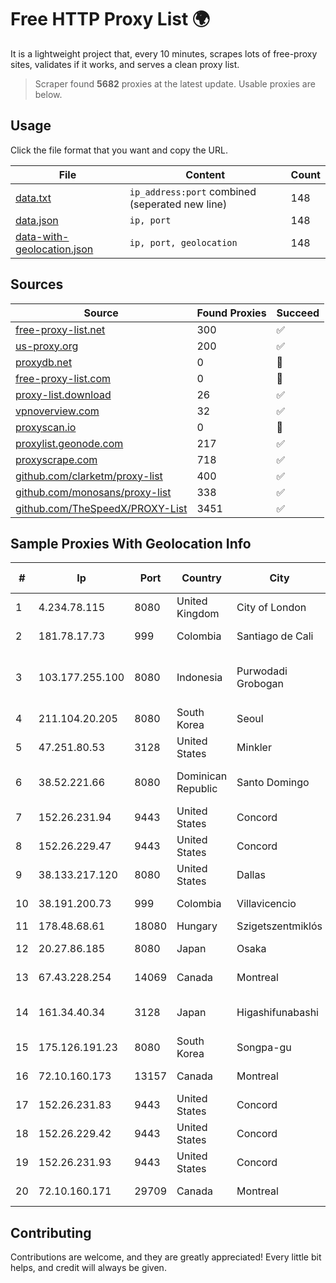 
# Free HTTP Proxy List 🌍

It is a lightweight project that, every 10 minutes, scrapes lots of free-proxy sites, validates if it works, and serves a clean proxy list.


> Scraper found **5682** proxies at the latest update. Usable proxies are below.

## Usage

Click the file format that you want and copy the URL.


|File|Content|Count|
|----|-------|-----|
|[data.txt](https://raw.githubusercontent.com/themiralay/Proxy-List-World/master/data.txt)|`ip_address:port` combined (seperated new line)|148|
|[data.json](https://raw.githubusercontent.com/themiralay/Proxy-List-World/master/data.json)|`ip, port`|148|
|[data-with-geolocation.json](https://raw.githubusercontent.com/themiralay/Proxy-List-World/master/data-with-geolocation.json)|`ip, port, geolocation`|148|

## Sources

|Source|Found Proxies|Succeed|
|------|-------------|-------|
|[free-proxy-list.net](https://free-proxy-list.net)|300|✅|
|[us-proxy.org](https://www.us-proxy.org)|200|✅|
|[proxydb.net](http://proxydb.net)|0|🚫|
|[free-proxy-list.com](https://free-proxy-list.com/?page=&port=&type%5B%5D=http&type%5B%5D=https&up_time=0&search=Search)|0|🚫|
|[proxy-list.download](https://www.proxy-list.download/HTTP)|26|✅|
|[vpnoverview.com](https://vpnoverview.com/privacy/anonymous-browsing/free-proxy-servers)|32|✅|
|[proxyscan.io](https://www.proxyscan.io)|0|🚫|
|[proxylist.geonode.com](https://proxylist.geonode.com/api/proxy-list?limit=300&page=1&sort_by=lastChecked&sort_type=desc&protocols=http,https)|217|✅|
|[proxyscrape.com](https://api.proxyscrape.com/v2/?request=displayproxies&protocol=http&timeout=10000&country=all&ssl=all&anonymity=all)|718|✅|
|[github.com/clarketm/proxy-list](https://raw.githubusercontent.com/clarketm/proxy-list/master/proxy-list-raw.txt)|400|✅|
|[github.com/monosans/proxy-list](https://raw.githubusercontent.com/monosans/proxy-list/main/proxies/http.txt)|338|✅|
|[github.com/TheSpeedX/PROXY-List](https://raw.githubusercontent.com/TheSpeedX/PROXY-List/master/http.txt)|3451|✅|


## Sample Proxies With Geolocation Info

|#|Ip|Port|Country|City|Internet Service Provider|
|-|--|----|-------|----|-------------------------|
|1|4.234.78.115|8080|United Kingdom|City of London|Microsoft Corporation|
|2|181.78.17.73|999|Colombia|Santiago de Cali|IFX Networks Argentina S.R.L|
|3|103.177.255.100|8080|Indonesia|Purwodadi Grobogan|PT Hypermedia Teknologi Nusantara Centralindo|
|4|211.104.20.205|8080|South Korea|Seoul|Korea Telecom|
|5|47.251.80.53|3128|United States|Minkler|Alibaba Cloud LLC|
|6|38.52.221.66|8080|Dominican Republic|Santo Domingo|TELECABLE DOMINICANO, S.A.|
|7|152.26.231.94|9443|United States|Concord|MCNC|
|8|152.26.229.47|9443|United States|Concord|MCNC|
|9|38.133.217.120|8080|United States|Dallas|ContentKeeper Technologies|
|10|38.191.200.73|999|Colombia|Villavicencio|Cogent Communications|
|11|178.48.68.61|18080|Hungary|Szigetszentmiklós|UPC|
|12|20.27.86.185|8080|Japan|Osaka|Microsoft Corporation|
|13|67.43.228.254|14069|Canada|Montreal|GloboTech Communications|
|14|161.34.40.34|3128|Japan|Higashifunabashi|NTT PC Communications, Inc.|
|15|175.126.191.23|8080|South Korea|Songpa-gu|SK Broadband Co Ltd|
|16|72.10.160.173|13157|Canada|Montreal|GloboTech Communications|
|17|152.26.231.83|9443|United States|Concord|MCNC|
|18|152.26.229.42|9443|United States|Concord|MCNC|
|19|152.26.231.93|9443|United States|Concord|MCNC|
|20|72.10.160.171|29709|Canada|Montreal|GloboTech Communications|



## Contributing

Contributions are welcome, and they are greatly appreciated! Every
little bit helps, and credit will always be given.

